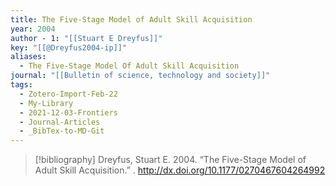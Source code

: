 ```yaml
---
title: The Five-Stage Model of Adult Skill Acquisition
year: 2004
author - 1: "[[Stuart E Dreyfus]]"
key: "[[@Dreyfus2004-ip]]"
aliases:
  - The Five-Stage Model Of Adult Skill Acquisition
journal: "[[Bulletin of science, technology and society]]"
tags:
  - Zotero-Import-Feb-22
  - My-Library
  - 2021-12-03-Frontiers
  - Journal-Articles
  - _BibTex-to-MD-Git
---
```


> [!bibliography]
> Dreyfus, Stuart E. 2004. “The Five-Stage Model of Adult Skill Acquisition.” . http://dx.doi.org/10.1177/0270467604264992
